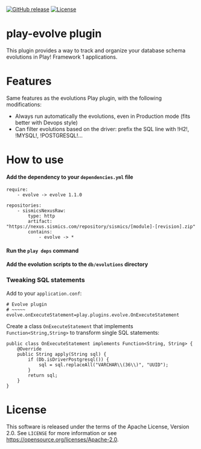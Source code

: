 [![GitHub release](https://img.shields.io/github/release/sismics/play-evolve.svg?style=flat-square)](https://github.com/sismics/play-evolve/releases/latest)
[![License](https://img.shields.io/badge/License-Apache%202.0-blue.svg)](https://opensource.org/licenses/Apache-2.0)

# play-evolve plugin

This plugin provides a way to track and organize your database schema evolutions in Play! Framework 1 applications.

# Features

Same features as the evolutions Play plugin, with the following modifications:

* Always run automatically the evolutions, even in Production mode (fits better with Devops style)
* Can filter evolutions based on the driver: prefix the SQL line with !H2!, !MYSQL!, !POSTGRESQL!...

# How to use

#### Add the dependency to your `dependencies.yml` file

```
require:
    - evolve -> evolve 1.1.0

repositories:
    - sismicsNexusRaw:
        type: http
        artifact: "https://nexus.sismics.com/repository/sismics/[module]-[revision].zip"
        contains:
            - evolve -> *

```
#### Run the `play deps` command
#### Add the evolution scripts to the `db/evolutions` directory

### Tweaking SQL statements
Add to your `application.conf`:
```
# Evolve plugin
# ~~~~~
evolve.onExecuteStatement=play.plugins.evolve.OnExecuteStatement
````

Create a class `OnExecuteStatement` that implements `Function<String,String>` to transform single SQL statements:
```
public class OnExecuteStatement implements Function<String, String> {
    @Override
    public String apply(String sql) {
        if (Db.isDriverPostgresql()) {
            sql = sql.replaceAll("VARCHAR\\(36\\)", "UUID");
        }
        return sql;
    }
}
```
# License

This software is released under the terms of the Apache License, Version 2.0. See `LICENSE` for more
information or see <https://opensource.org/licenses/Apache-2.0>.

